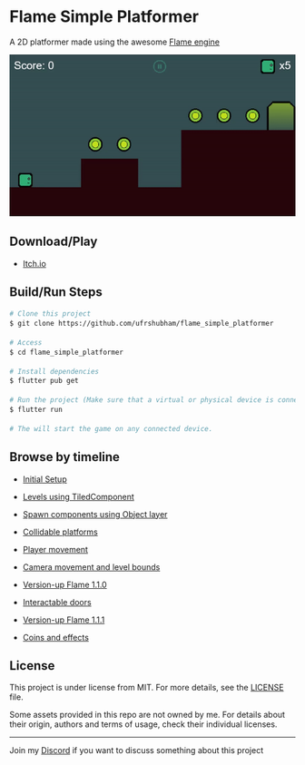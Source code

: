 # Flame Simple Platformer

A 2D platformer made using the awesome [Flame engine](https://flame-engine.org/)

![Demo](branding/Demo.gif)

## Download/Play

- [Itch.io](https://ufrshubham.itch.io/square-boy)

## Build/Run Steps

```bash
# Clone this project
$ git clone https://github.com/ufrshubham/flame_simple_platformer

# Access
$ cd flame_simple_platformer

# Install dependencies
$ flutter pub get

# Run the project (Make sure that a virtual or physical device is connected first)
$ flutter run

# The will start the game on any connected device.
```

## Browse by timeline

- [Initial Setup](https://github.com/ufrshubham/flame_simple_platformer/tree/9a8916126a691e895c00bd40a16b122b48cbea54)

- [Levels using TiledComponent](https://github.com/ufrshubham/flame_simple_platformer/tree/680df46e70c04370000179d2a3e39f69ee85ad9b)

- [Spawn components using Object layer](https://github.com/ufrshubham/flame_simple_platformer/tree/e2658d9961f306d919dd1855dd1df4f2a5b5d8c8)

- [Collidable platforms](https://github.com/ufrshubham/flame_simple_platformer/tree/c3f1794d939751103061ba19b4990086f74a6f24)

- [Player movement](https://github.com/ufrshubham/flame_simple_platformer/tree/5dd05495e371e3cd88a584d23a8abcdbb6356db4)

- [Camera movement and level bounds](https://github.com/ufrshubham/flame_simple_platformer/tree/ad58f9fd8650e0b0a4095d62595eeff2bf0129de)

- [Version-up Flame 1.1.0](https://github.com/ufrshubham/flame_simple_platformer/tree/80d58fd3e11af5deba9cb4b273af725c58cfcb77)

- [Interactable doors](https://github.com/ufrshubham/flame_simple_platformer/tree/a0230e923b0e0b6186494c234397df445675287c)

- [Version-up Flame 1.1.1](https://github.com/ufrshubham/flame_simple_platformer/tree/cc1b046d103d02187e7b7601fd91715650a36f9d)

- [Coins and effects](https://github.com/ufrshubham/flame_simple_platformer/tree/76d181e7fac6a85e7b2aca65cd9376dfb855a706)

## License

This project is under license from MIT. For more details, see the [LICENSE](LICENSE) file.

Some assets provided in this repo are not owned by me. For details about their origin, authors and terms of usage, check their individual licenses.

___

Join my [Discord](https://discord.gg/xHu3aUQGsJ) if you want to discuss something about this project
